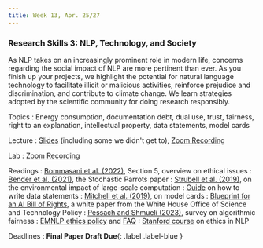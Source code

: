 ```yaml
---
title: Week 13, Apr. 25/27
---
```



### Research Skills 3: NLP, Technology, and Society

As NLP takes on an increasingly prominent role in modern life, concerns regarding the social impact of NLP are more 
pertinent than ever. As you finish up your projects, we highlight the potential for natural language technology to 
facilitate illicit or malicious activities, reinforce prejudice and discrimination, and contribute to climate change.
We learn strategies adopted by the scientific community for doing research responsibly.

Topics
: Energy consumption, documentation debt, dual use, trust, fairness, right to an explanation, intellectual property, 
data statements, model cards

Lecture
: [Slides](https://drive.google.com/file/d/11Qkw_l91kFndioPFSu8Q890DeKQwBMqK/view?usp=share_link) (including some we 
didn't get to), [Zoom 
Recording](https://nyu.zoom.us/rec/share/W3mOdTPket96rtM_VsmWogwGhk8y6UEKZl3lNK2STCgG_fbQfG9LXAOgoRfUjIBE.MCQPTjUxGg9czxW_)

Lab 
: [Zoom Recording](https://nyu.zoom.us/rec/share/yHm_-0SWSPmFJoP6NpzD4VVSKr3mqB6FnuAOvSmtRMC6HSs1ZPhtoe4wpvtT3DzJ.hgCFwAnsvZuCemWS)

Readings
: [Bommasani et al. (2022)](https://arxiv.org/abs/2108.07258), Section 5, overview on ethical issues
: [Bender et al. (2021)](https://dl.acm.org/doi/10.1145/3442188.3445922), the Stochastic Parrots paper
: [Strubell et al. (2019)](https://aclanthology.org/P19-1355/), on the environmental impact of large-scale computation
: [Guide](https://techpolicylab.uw.edu/data-statements/) on how to write data statements
: [Mitchell et al. (2019)](https://dl.acm.org/doi/10.1145/3287560.3287596), on model cards
: [Blueprint for an AI Bill of Rights](https://www.whitehouse.gov/ostp/ai-bill-of-rights/), a white paper from the 
White House Office of Science and Technology Policy
: [Pessach and Shmueli (2023)](https://dl.acm.org/doi/10.1145/3494672), survey on algorithmic fairness
: [EMNLP ethics policy](https://2022.emnlp.org/calls/papers/Paper-Submission-Information#ethics-policy) and [FAQ](https://2021.emnlp.org/call-for-papers/ethics-faq)
: [Stanford course](https://web.stanford.edu/class/cs384/) on ethics in NLP


Deadlines
: **Final Paper Draft Due**{: .label .label-blue }